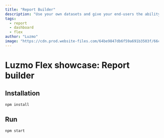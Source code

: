 ```yaml
---
title: "Report Builder"
description: "Use your own datasets and give your end-users the ability to create their own custom report."
tags:
  - report
  - dashboard
  - flex
author: "Luzmo"
image: "https://cdn.prod.website-files.com/64be9847db6f59a691b3503f/66cf3e53a74e0b9c62b71a6d_report%20builder.png"
---
```


# Luzmo Flex showcase: Report builder

## Installation
```
npm install
```

## Run
```
npm start
```
